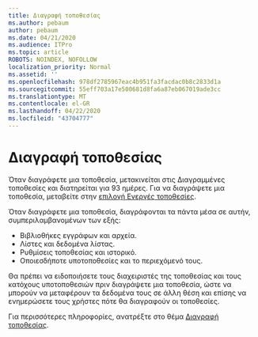 ```yaml
---
title: Διαγραφή τοποθεσίας
ms.author: pebaum
author: pebaum
ms.date: 04/21/2020
ms.audience: ITPro
ms.topic: article
ROBOTS: NOINDEX, NOFOLLOW
localization_priority: Normal
ms.assetid: ''
ms.openlocfilehash: 978df2785967eac4b951fa3facdac0b8c2833d1a
ms.sourcegitcommit: 55eff703a17e500681d8fa6a87eb067019ade3cc
ms.translationtype: MT
ms.contentlocale: el-GR
ms.lasthandoff: 04/22/2020
ms.locfileid: "43704777"
---
```

# <a name="delete-a-site"></a>Διαγραφή τοποθεσίας

Όταν διαγράφετε μια τοποθεσία, μετακινείται στις Διαγραμμένες τοποθεσίες και διατηρείται για 93 ημέρες. Για να διαγράψετε μια τοποθεσία, μεταβείτε στην [επιλογή Ενεργές τοποθεσίες](https://admin.microsoft.com/sharepoint?page=sitemanagement&modern=true). 

Όταν διαγράφετε μια τοποθεσία, διαγράφονται τα πάντα μέσα σε αυτήν, συμπεριλαμβανομένων των εξής:

- Βιβλιοθήκες εγγράφων και αρχεία.
- Λίστες και δεδομένα λίστας.
- Ρυθμίσεις τοποθεσίας και ιστορικό.
- Οποιεσδήποτε υποτοποθεσίες και το περιεχόμενό τους.

Θα πρέπει να ειδοποιήσετε τους διαχειριστές της τοποθεσίας και τους κατόχους υποτοποθεσιών πριν διαγράψετε μια τοποθεσία, ώστε να μπορούν να μεταφέρουν τα δεδομένα τους σε άλλη θέση και επίσης να ενημερώσετε τους χρήστες πότε θα διαγραφούν οι τοποθεσίες.

Για περισσότερες πληροφορίες, ανατρέξτε στο θέμα [Διαγραφή τοποθεσίας](https://docs.microsoft.com/sharepoint/delete-site-collection).
